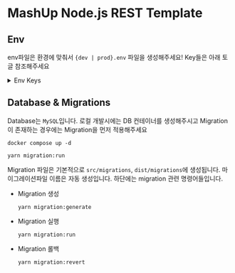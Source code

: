 # MashUp Node.js REST Template

## Env

env파일은 환경에 맞춰서 `{dev | prod}.env` 파일을 생성해주세요! Key들은 아래 토글 참조해주세요

<details>
  <summary>Env Keys</summary>
  <div>
    APP_MODE의 경우에는 실행 context에서만 적용되게끔 적용해주시면 됩니다
    <br>
    e.g) export APP_MODE={dev | prod}
    <ul>
      <li>DB_HOST</li>
      <li>DB_PORT</li>
      <li>DB_USER</li>
      <li>DB_PASSWORD</li>
      <li>DB_NAME</li>
    </ul>
  </div>
</details>

## Database & Migrations

Database는 `MySQL`입니다. 로컬 개발시에는 DB 컨테이너를 생성해주시고 Migration이 존재하는 경우에는 Migration을 먼저 적용해주세요

```
docker compose up -d

yarn migration:run
```

Migration 파일은 기본적으로 `src/migrations`, `dist/migrations`에 생성됩니다. 마이그레이션파일 이름은 자동 생성입니다. 하단에는 migration 관련 명령어들입니다.

- Migration 생성

  ```
  yarn migration:generate
  ```

- Migration 실행

  ```
  yarn migration:run
  ```

- Migration 롤백

  ```
  yarn migration:revert
  ```
